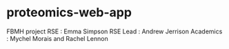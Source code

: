 # proteomics-web-app
FBMH project
RSE : Emma Simpson
RSE Lead : Andrew Jerrison
Academics : Mychel Morais and Rachel Lennon
